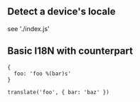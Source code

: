 
## Detect a device's locale

see './index.js'

## Basic I18N with counterpart

```
{
  foo: 'foo %(bar)s'
}
```

```
translate('foo', { bar: 'baz' })

```

